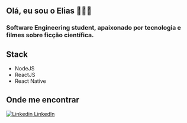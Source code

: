 ## Olá, eu sou o Elias 👨‍💻👏

### Software Engineering student, apaixonado por tecnologia e filmes sobre ficção científica.

## Stack
<ul>
  <li>NodeJS</li>
  <li>ReactJS</li>
  <li>React Native</li>
</ul>

## Onde me encontrar
 [![Linkedin](https://i.stack.imgur.com/gVE0j.png) LinkedIn](https://www.linkedin.com/elias-wacheski)
